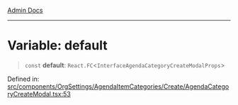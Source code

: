 [Admin Docs](/)

---

# Variable: default

> `const` **default**: `React.FC`\<`InterfaceAgendaCategoryCreateModalProps`\>

Defined in: [src/components/OrgSettings/AgendaItemCategories/Create/AgendaCategoryCreateModal.tsx:53](https://github.com/PalisadoesFoundation/talawa-admin/blob/main/src/components/OrgSettings/AgendaItemCategories/Create/AgendaCategoryCreateModal.tsx#L53)

